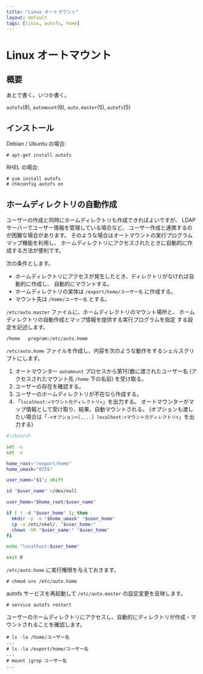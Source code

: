```yaml
---
title: "Linux オートマウント"
layout: default
tags: [linux, autofs, home]
---
```

Linux オートマウント
======================================================================

概要
----------------------------------------------------------------------

あとで書く。いつか書く。

`autofs`(8), `automount`(8), `auto.master`(5), `autofs`(5)

インストール
----------------------------------------------------------------------

Debian / Ubuntu の場合:

``` console
# apt-get install autofs
```

RHEL の場合:

``` console
# yum install autofs
# chkconfig autofs on
```

ホームディレクトリの自動作成
----------------------------------------------------------------------

ユーザーの作成と同時にホームディレクトリも作成できればよいですが、
LDAP サーバーでユーザー情報を管理している場合など、
ユーザー作成と連携するのが困難な場合があります。
そのような場合はオートマウントの実行プログラムマップ機能を利用し、
ホームディレクトリにアクセスされたときに自動的に作成する方法が便利です。

次の条件とします。

  * ホームディレクトリにアクセスが発生したとき、ディレクトリがなければ自動的に作成し、
    自動的にマウントする。
  * ホームディレクトリの実体は `/export/home/ユーザー名` に作成する。
  * マウント先は `/home/ユーザー名` とする。

`/etc/auto.master` ファイルに、ホームディレクトリのマウント場所と、
ホームディレクトリの自動作成とマップ情報を提供する実行プログラムを指定
する設定を記述します。

```
/home   program:/etc/auto.home
```

`/etc/auto.home` ファイルを作成し、内容を次のような動作をするシェルスクリプトにします。

  1. オートマウンター `automount` プロセスから第1引数に渡されたユーザー名
     (アクセスされたマウント先 `/home` 下の名前) を受け取る。
  2. ユーザーの存在を確認する。
  3. ユーザーのホームディレクトリが不在なら作成する。
  4. 「`localhost:<マウント元ディレクトリ>`」を出力する。
     オートマウンターがマップ情報として受け取り、結果、自動マウントされる。
     (オプションも渡したい場合は「`-<オプション>[,...] localhost:<マウント元ディレクトリ>`」を出力する)

``` sh
#!/bin/sh

set -u
set -e

home_root="/export/home"
home_umask="0755"

user_name="$1"; shift

id "$user_name" >/dev/null

user_home="$home_root/$user_name"

if [ ! -d "$user_home" ]; then
  mkdir -p -m "$home_umask" "$user_home"
  cp -a /etc/skel/. "$user_home/"
  chown -hR "$user_name:" "$user_home"
fi

echo "localhost:$user_home"

exit 0
```

`/etc/auto.home` に実行権限を与えておきます。

``` console
# chmod u+x /etc/auto.home
```

autofs サービスを再起動して `/etc/auto.master` の設定変更を反映します。

``` console
# service autofs restart
```

ユーザーのホームディレクトリにアクセスし、自動的にディレクトリが作成・マウントされることを確認します。

``` console
# ls -la /home/ユーザー名
...
# ls -la /export/home/ユーザー名
...
# mount |grep ユーザー名
...
```

